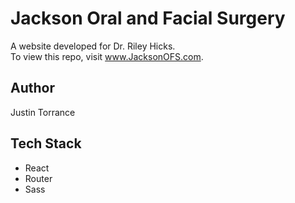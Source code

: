 # Jackson Oral and Facial Surgery

A website developed for Dr. Riley Hicks.  
To view this repo, visit www.JacksonOFS.com.

## Author

Justin Torrance

## Tech Stack

- React
- Router
- Sass
